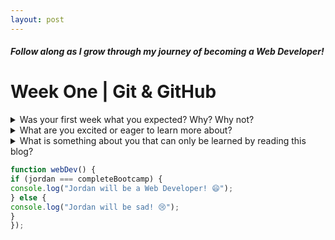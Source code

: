 ```yaml
---
layout: post
---
```


##### _Follow along as I grow through my journey of becoming a Web Developer!_ 

# Week One | Git & GitHub


<details>

<summary>Was your first week what you expected? Why? Why not?</summary>

<br />
  The first week of the bootcamp was a mix of what was expected and what wasn't. I came in with the mindset that there was going to be no room for error. After the first few days, I now feel comfortable that we're able to fail, not be judged and that it's part of the learning process. I enjoy the learn, build, and measure model that's being presented. I feel that I have had an adequate amount of time to learn the material, use the knowledge to build this blog and now I'm able to measure what I need to revisit or continue learning in order to be successful.
   
</details>



<details>

  <summary>What are you excited or eager to learn more about?</summary>

  <br />
  I am excited to dig deeper into Web Development and lay a basic foundation of knowledge that I can build upon. I have a basic understand of HTML and CSS, but look forward to diving into Javascript! I am eager to learn about the backend of development to understand how everything works behind the scenes.
  
 </details>
 
 <details>

  <summary>What is something about you that can only be learned by reading this blog?</summary>

  <br />
    I have never written a blog before, nor have I realized that I would enjoy it as much before starting this one. I look forward to updating it weekly so you can follow along with my journey. I am a deep-thinker, I have the ability to see every side of situations and I tend to live very peaceful in my own world. 
  
  </details>
  
  ```javascript 
  function webDev() {
  if (jordan === completeBootcamp) {
  console.log("Jordan will be a Web Developer! 😄");
  } else {
  console.log("Jordan will be sad! 😢"); 
  } 
  });
  ```
